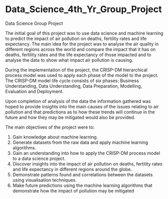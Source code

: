 # Data_Science_4th_Yr_Group_Project
Data Science Group Project

The initial goal of this project was to use data science and machine learning to predict the impact of air pollution on deaths, fertility rates and life expectancy.
The main idea for the project was to analyse the air quality in different regions across the world and compare the impact that it has on deaths, fertility rates and the life expectancy of those impacted and to analyse the data to show what impact air pollution is causing.

During the implementation of the project, the CRISP-DM hierarchical process model was used to apply each phase of the model to the project. 
The CRISP-DM model life cycle consists of six phases: Business Understanding, Data Understanding, Data Preparation, Modelling, Evaluation and Deployment. 

Upon completion of analysis of the data the information gathered was hoped to provide insights into the main causes of the issues relating to air pollution and that predictions as to how these trends will continue in the future and how they may be mitigated would also be provided.

The main objectives of the project were to:
1. Gain knowledge about machine learning.
2. Generate datasets from the raw data and apply machine learning algorithms.
3. Gain an understanding into how to apply the CRISP-DM process model to a data science project.
4. Discover insights into the impact of air pollution on deaths, fertility rates and life expectancy in different regions around the globe.
5. Demonstrate patterns found and correlations between the datasets using visualisation techniques.
6. Make future predictions using the machine learning algorithms that demonstrate how the impact of pollution may be mitigated
